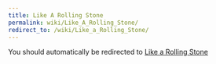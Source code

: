 ```yaml
---
title: Like A Rolling Stone
permalink: wiki/Like_A_Rolling_Stone/
redirect_to: /wiki/Like_a_Rolling_Stone/
---
```


You should automatically be redirected to [Like a Rolling Stone](/wiki/Like_a_Rolling_Stone/)
